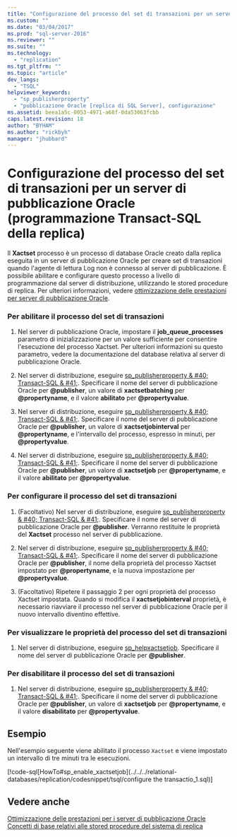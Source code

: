 ```yaml
---
title: "Configurazione del processo del set di transazioni per un server di pubblicazione Oracle (programmazione Transact-SQL della replica) | Microsoft Docs"
ms.custom: ""
ms.date: "03/04/2017"
ms.prod: "sql-server-2016"
ms.reviewer: ""
ms.suite: ""
ms.technology: 
  - "replication"
ms.tgt_pltfrm: ""
ms.topic: "article"
dev_langs: 
  - "TSQL"
helpviewer_keywords: 
  - "sp_publisherproperty"
  - "pubblicazione Oracle [replica di SQL Server], configurazione"
ms.assetid: beea1a5c-0053-4971-a68f-0da53063fcbb
caps.latest.revision: 18
author: "BYHAM"
ms.author: "rickbyh"
manager: "jhubbard"
---
```

# Configurazione del processo del set di transazioni per un server di pubblicazione Oracle (programmazione Transact-SQL della replica)
  Il **Xactset** processo è un processo di database Oracle creato dalla replica eseguita in un server di pubblicazione Oracle per creare set di transazioni quando l'agente di lettura Log non è connesso al server di pubblicazione. È possibile abilitare e configurare questo processo a livello di programmazione dal server di distribuzione, utilizzando le stored procedure di replica. Per ulteriori informazioni, vedere [ottimizzazione delle prestazioni per server di pubblicazione Oracle](../../../relational-databases/replication/non-sql/performance-tuning-for-oracle-publishers.md).  
  
### Per abilitare il processo del set di transazioni  
  
1.  Nel server di pubblicazione Oracle, impostare il **job_queue_processes** parametro di inizializzazione per un valore sufficiente per consentire l'esecuzione del processo Xactset. Per ulteriori informazioni su questo parametro, vedere la documentazione del database relativa al server di pubblicazione Oracle.  
  
2.  Nel server di distribuzione, eseguire [sp_publisherproperty & #40; Transact-SQL & #41;](../../../relational-databases/system-stored-procedures/sp-publisherproperty-transact-sql.md). Specificare il nome del server di pubblicazione Oracle per **@publisher**, un valore di **xactsetbatching** per **@propertyname**, e il valore **abilitato** per **@propertyvalue**.  
  
3.  Nel server di distribuzione, eseguire [sp_publisherproperty & #40; Transact-SQL & #41;](../../../relational-databases/system-stored-procedures/sp-publisherproperty-transact-sql.md). Specificare il nome del server di pubblicazione Oracle per **@publisher**, un valore di **xactsetjobinterval** per **@propertyname**, e l'intervallo del processo, espresso in minuti, per **@propertyvalue**.  
  
4.  Nel server di distribuzione, eseguire [sp_publisherproperty & #40; Transact-SQL & #41;](../../../relational-databases/system-stored-procedures/sp-publisherproperty-transact-sql.md). Specificare il nome del server di pubblicazione Oracle per **@publisher**, un valore di **xactsetjob** per **@propertyname**, e il valore **abilitato** per **@propertyvalue**.  
  
### Per configurare il processo del set di transazioni  
  
1.  (Facoltativo) Nel server di distribuzione, eseguire [sp_publisherproperty & #40; Transact-SQL & #41;](../../../relational-databases/system-stored-procedures/sp-publisherproperty-transact-sql.md). Specificare il nome del server di pubblicazione Oracle per **@publisher**. Verranno restituite le proprietà del **Xactset** processo nel server di pubblicazione.  
  
2.  Nel server di distribuzione, eseguire [sp_publisherproperty & #40; Transact-SQL & #41;](../../../relational-databases/system-stored-procedures/sp-publisherproperty-transact-sql.md). Specificare il nome del server di pubblicazione Oracle per **@publisher**, il nome della proprietà del processo Xactset impostato per **@propertyname**, e la nuova impostazione per **@propertyvalue**.  
  
3.  (Facoltativo) Ripetere il passaggio 2 per ogni proprietà del processo Xactset impostata. Quando si modifica il **xactsetjobinterval** proprietà, è necessario riavviare il processo nel server di pubblicazione Oracle per il nuovo intervallo diventino effettive.  
  
### Per visualizzare le proprietà del processo del set di transazioni  
  
1.  Nel server di distribuzione, eseguire [sp_helpxactsetjob](../../../relational-databases/system-stored-procedures/sp-helpxactsetjob-transact-sql.md). Specificare il nome del server di pubblicazione Oracle per **@publisher**.  
  
### Per disabilitare il processo del set di transazioni  
  
1.  Nel server di distribuzione, eseguire [sp_publisherproperty & #40; Transact-SQL & #41;](../../../relational-databases/system-stored-procedures/sp-publisherproperty-transact-sql.md). Specificare il nome del server di pubblicazione Oracle per **@publisher**, un valore di **xactsetjob** per **@propertyname**, e il valore **disabilitato** per **@propertyvalue**.  
  
## Esempio  
 Nell'esempio seguente viene abilitato il processo `Xactset` e viene impostato un intervallo di tre minuti tra le esecuzioni.  
  
 [!code-sql[HowTo#sp_enable_xactsetjob](../../../relational-databases/replication/codesnippet/tsql/configure the transactio_1.sql)]  
  
## Vedere anche  
 [Ottimizzazione delle prestazioni per i server di pubblicazione Oracle](../../../relational-databases/replication/non-sql/performance-tuning-for-oracle-publishers.md)   
 [Concetti di base relativi alle stored procedure del sistema di replica](../../../relational-databases/replication/concepts/replication-system-stored-procedures-concepts.md)  
  
  